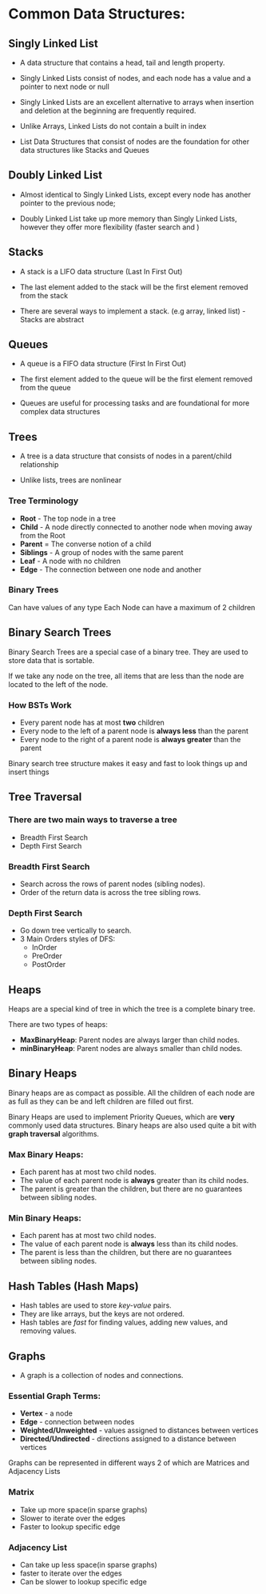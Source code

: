 # Common Data Structures:

## Singly Linked List

- A data structure that contains a head, tail and length property.

- Singly Linked Lists consist of nodes, and each node has a value and a pointer to next node or null

- Singly Linked Lists are an excellent alternative to arrays when insertion and deletion at the beginning are frequently required.

- Unlike Arrays, Linked Lists do not contain a built in index

- List Data Structures that consist of nodes are the foundation for other data structures like Stacks and Queues


## Doubly Linked List

- Almost identical to Singly Linked Lists, except every node has another pointer to the previous node;

- Doubly Linked List take up more memory than Singly Linked Lists, however they offer more flexibility (faster search and )


## Stacks

- A stack is a LIFO data structure (Last In First Out)

- The last element added to the stack will be the first element removed from the stack

- There are several ways to implement a stack. (e.g array, linked list) - Stacks are abstract


## Queues

- A queue is a FIFO data structure (First In First Out)

- The first element added to the queue will be the first element removed from the queue

- Queues are useful for processing tasks and are foundational for more complex data structures


## Trees

- A tree is a data structure that consists of nodes in a parent/child relationship

- Unlike lists, trees are nonlinear

### Tree Terminology
- **Root** - The top node in a tree
- **Child** - A node directly connected to another node when moving away from the Root
- **Parent** = The converse notion of a child
- **Siblings** - A group of nodes with the same parent
- **Leaf** - A node with no children
- **Edge** - The connection between one node and another

### Binary Trees

Can have values of any type
Each Node can have a maximum of 2 children

## Binary Search Trees

Binary Search Trees are a special case of a binary tree. They are used to store data that is sortable.

If we take any node on the tree, all items that are less than the node are located to the left of the node.

### How BSTs Work

- Every parent node has at most **two** children
- Every node to the left of a parent node is **always less** than the parent
- Every node to the right of a parent node is **always greater** than the parent

Binary search tree structure makes it easy and fast to look things up and insert things


## Tree Traversal

### There are two main ways to traverse a tree
- Breadth First Search
- Depth First Search

### Breadth First Search

- Search across the rows of parent nodes (sibling nodes).
- Order of the return data is across the tree sibling rows.

### Depth First Search

- Go down tree vertically to search.
- 3 Main Orders styles of DFS:
    - InOrder
    - PreOrder
    - PostOrder

## Heaps

Heaps are a special kind of tree in which the tree is a complete binary tree.

There are two types of heaps:
- **MaxBinaryHeap**: Parent nodes are always larger than child nodes.
- **minBinaryHeap**: Parent nodes are always smaller than child nodes.

## Binary Heaps
Binary heaps are as compact as possible. All the children of each node are as full as they can be and left children are filled out first.

Binary Heaps are used to implement Priority Queues, which are **very** commonly used data structures.
Binary heaps are also used quite a bit with **graph traversal** algorithms.

### Max Binary Heaps:
- Each parent has at most two child nodes.
- The value of each parent node is **always** greater than its child nodes.
- The parent is greater than the children, but there are no guarantees between sibling nodes.

### Min Binary Heaps:
- Each parent has at most two child nodes.
- The value of each parent node is **always** less than its child nodes.
- The parent is less than the children, but there are no guarantees between sibling nodes.

## Hash Tables (Hash Maps)

- Hash tables are used to store *key-value* pairs.
- They are like arrays, but the keys are not ordered.
- Hash tables are *fast* for finding values, adding new values, and removing values.

## Graphs

- A graph is a collection of nodes and connections.
 
### Essential Graph Terms:
- **Vertex** - a node
- **Edge** - connection between nodes
- **Weighted/Unweighted** - values assigned to distances between vertices
- **Directed/Undirected** - directions assigned to a distance between vertices

Graphs can be represented in different ways 2 of which are Matrices and Adjacency Lists

### Matrix
- Take up more space(in sparse graphs)
- Slower to iterate over the edges
- Faster to lookup specific edge

### Adjacency List
- Can take up less space(in sparse graphs)
- faster to iterate over the edges
- Can be slower to lookup specific edge
